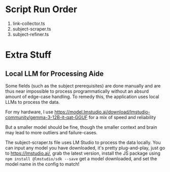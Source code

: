 # Script Run Order
1. link-collector.ts
2. subject-scraper.ts
3. subject-refiner.ts

# Extra Stuff
## Local LLM for Processing Aide
Some fields (such as the subject prerequisites) are done manually and are thus near impossible to process programmatically without an absurd amount of edge-case handling. To remedy this, the application uses local LLMs to process the data.

For my hardware, I use https://model.lmstudio.ai/download/lmstudio-community/gemma-3-12B-it-qat-GGUF for a mix of speed and reliability

But a smaller model should be fine, though the smaller context and brain may lead to more outliers and failure-cases.

The subject-scraper.ts file uses LM Studio to process the data locally. You can input any model you have downloaded, it's pretty plug-and-play, just go to https://lmstudio.ai/, grab the latest version, install the JS package using 
```npm install @lmstudio/sdk --save```
get a model downloaded, and set the model name in the config to match!

